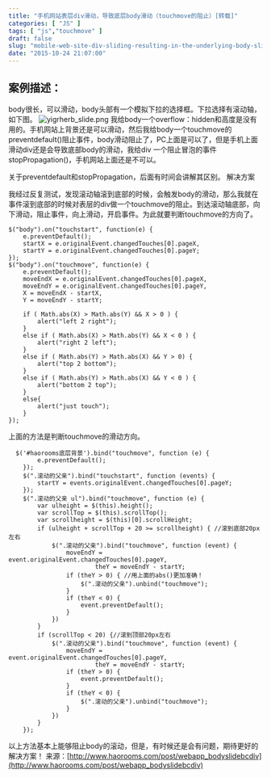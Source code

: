 ```yaml
---
title: "手机网站表层div滑动，导致底层body滑动（touchmove的阻止）[转载]"
categories: [ "JS" ]
tags: [ "js","touchmove" ]
draft: false
slug: "mobile-web-site-div-sliding-resulting-in-the-underlying-body-sliding-touchmove-block-reproduced"
date: "2015-10-24 21:07:00"
---
```


## 案例描述：
body很长，可以滑动，body头部有一个模拟下拉的选择框。下拉选择有滚动轴，如下图。
![yigrherb_slide.png][1]
我给body一个overflow：hidden和高度是没有用的。手机网站上背景还是可以滑动，然后我给body一个touchmove的preventdefault()阻止事件，body滑动阻止了，PC上面是可以了，但是手机上面滑动div还是会导致底部body的滑动，我给div 一个阻止冒泡的事件stopPropagation()，手机网站上面还是不可以。

关于preventdefault和stopPropagation，后面有时间会讲解其区别。
解决方案

我经过反复测试，发现滚动轴滚到底部的时候，会触发body的滑动，那么我就在事件滚到底部的时候对表层的div做一个touchmove的阻止。到达滚动轴底部，向下滑动，阻止事件，向上滑动，开启事件。为此就要判断touchmove的方向了。


<!--more-->


    $("body").on("touchstart", function(e) {
        e.preventDefault();
        startX = e.originalEvent.changedTouches[0].pageX,
        startY = e.originalEvent.changedTouches[0].pageY;
    });
    $("body").on("touchmove", function(e) {
        e.preventDefault();
        moveEndX = e.originalEvent.changedTouches[0].pageX,
        moveEndY = e.originalEvent.changedTouches[0].pageY,
        X = moveEndX - startX,
        Y = moveEndY - startY;
    
        if ( Math.abs(X) > Math.abs(Y) && X > 0 ) {
            alert("left 2 right");
        }
        else if ( Math.abs(X) > Math.abs(Y) && X < 0 ) {
            alert("right 2 left");
        }
        else if ( Math.abs(Y) > Math.abs(X) && Y > 0) {
            alert("top 2 bottom");
        }
        else if ( Math.abs(Y) > Math.abs(X) && Y < 0 ) {
            alert("bottom 2 top");
        }
        else{
            alert("just touch");
        }
    });

上面的方法是判断touchmove的滑动方向。

      $('#haorooms底层背景').bind("touchmove", function (e) {
            e.preventDefault();
        });
        $(".滚动的父亲").bind("touchstart", function (events) {
            startY = events.originalEvent.changedTouches[0].pageY;
        });
        $(".滚动的父亲 ul").bind("touchmove", function (e) {
            var ulheight = $(this).height();
            var scrollTop = $(this).scrollTop();
            var scrollheight = $(this)[0].scrollHeight;
            if (ulheight + scrollTop + 20 >= scrollheight) { //滚到底部20px左右
                $(".滚动的父亲").bind("touchmove", function (event) {
                    moveEndY = event.originalEvent.changedTouches[0].pageY,
                            theY = moveEndY - startY;
                    if (theY > 0) { //用上面的abs()更加准确！
                        $(".滚动的父亲").unbind("touchmove");
                    }
                    if (theY < 0) {
                        event.preventDefault();
                    }
                })
            }
            if (scrollTop < 20) {//滚到顶部20px左右
                $(".滚动的父亲").bind("touchmove", function (event) {
                    moveEndY = event.originalEvent.changedTouches[0].pageY,
                            theY = moveEndY - startY;
                    if (theY > 0) {
                        event.preventDefault();
                    }
                    if (theY < 0) {
                        $(".滚动的父亲").unbind("touchmove");
                    }
                })
            }
        });

以上方法基本上能够阻止body的滚动，但是，有时候还是会有问题，期待更好的解决方案！
来源：[http://www.haorooms.com/post/webapp_bodyslidebcdiv](http://www.haorooms.com/post/webapp_bodyslidebcdiv)


  [1]: https://imgs.gnux.cn/usr/uploads/2016/01/4204969176.png